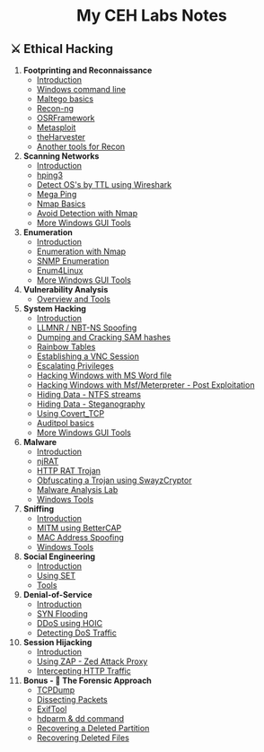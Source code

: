 # <p align="center">My CEH Labs Notes
</p>

## ⚔️ Ethical Hacking
1. **Footprinting and Reconnaissance**
    * [Introduction](https://github.com/igallar98/Ethical-Hacking-Labs/blob/master/1-Footprinting-and-Reconnaissance/0-What-is-Footprinting.md)
    * [Windows command line](https://github.com/igallar98/Ethical-Hacking-Labs/blob/master/1-Footprinting-and-Reconnaissance/1-Windows-CommandLine.md)
    * [Maltego basics](https://github.com/igallar98/Ethical-Hacking-Labs/blob/master/1-Footprinting-and-Reconnaissance/2-Maltego-Basics.md)
    * [Recon-ng](https://github.com/igallar98/Ethical-Hacking-Labs/blob/master/1-Footprinting-and-Reconnaissance/3-Recon-ng.md)
    * [OSRFramework](https://github.com/igallar98/Ethical-Hacking-Labs/blob/master/1-Footprinting-and-Reconnaissance/4-OSRFramework.md)
    * [Metasploit](https://github.com/igallar98/Ethical-Hacking-Labs/blob/master/1-Footprinting-and-Reconnaissance/5-Metasploit-Basics.md)
    * [theHarvester](https://github.com/igallar98/Ethical-Hacking-Labs/blob/master/1-Footprinting-and-Reconnaissance/6-theHarvester.md)
    * [Another tools for Recon](https://github.com/igallar98/Ethical-Hacking-Labs/blob/master/1-Footprinting-and-Reconnaissance/7-Other-Tools.md)
2. **Scanning Networks**
    * [Introduction](https://github.com/igallar98/Ethical-Hacking-Labs/blob/master/2-Scanning-Networks/0-Scanning-a-Target-Network.md)
    * [hping3](https://github.com/igallar98/Ethical-Hacking-Labs/blob/master/2-Scanning-Networks/1-hping3.md)
    * [Detect OS's by TTL using Wireshark](https://github.com/igallar98/Ethical-Hacking-Labs/blob/master/2-Scanning-Networks/2-TTL.md)
    * [Mega Ping](https://github.com/igallar98/Ethical-Hacking-Labs/blob/master/2-Scanning-Networks/3-MegaPing.md)
    * [Nmap Basics](https://github.com/igallar98/Ethical-Hacking-Labs/blob/master/2-Scanning-Networks/4-Nmap.md)
    * [Avoid Detection with Nmap](https://github.com/igallar98/Ethical-Hacking-Labs/blob/master/2-Scanning-Networks/5-NmapDecoyIP.md)
    * [More Windows GUI Tools](https://github.com/igallar98/Ethical-Hacking-Labs/blob/master/2-Scanning-Networks/6-WindowsTools.md)
3. **Enumeration**
    * [Introduction](https://github.com/igallar98/Ethical-Hacking-Labs/blob/master/3-Enumeration/0-Introduction.md)
    * [Enumeration with Nmap](https://github.com/igallar98/Ethical-Hacking-Labs/blob/master/3-Enumeration/1-Enumerating-with-Nmap.md)
    * [SNMP Enumeration](https://github.com/igallar98/Ethical-Hacking-Labs/blob/master/3-Enumeration/2-SNMP-Enumeration.md)
    * [Enum4Linux](https://github.com/igallar98/Ethical-Hacking-Labs/blob/master/3-Enumeration/3-Enum4linux-Win-and-Samba-Enumeration.md)
    * [More Windows GUI Tools](https://github.com/igallar98/Ethical-Hacking-Labs/blob/master/3-Enumeration/4-Windows-EnumerationTools.md)
4. **Vulnerability Analysis**
    * [Overview and Tools](https://github.com/igallar98/Ethical-Hacking-Labs/blob/master/4-Vulnerability-Analysis/Overview-and-Tools.md) 
5. **System Hacking**
    * [Introduction](https://github.com/igallar98/Ethical-Hacking-Labs/blob/master/5-System-Hacking/0-Introduction.md)
    * [LLMNR / NBT-NS Spoofing](https://github.com/igallar98/Ethical-Hacking-Labs/blob/master/5-System-Hacking/1-LLMNR-NBT-NS.md)
    * [Dumping and Cracking SAM hashes](https://github.com/igallar98/Ethical-Hacking-Labs/blob/master/5-System-Hacking/2-SAM-Hashes.md)
    * [Rainbow Tables](https://github.com/igallar98/Ethical-Hacking-Labs/blob/master/5-System-Hacking/3-Rainbow-tables.md)
    * [Establishing a VNC Session](https://github.com/igallar98/Ethical-Hacking-Labs/blob/master/5-System-Hacking/4-VNC-Session.md)
    * [Escalating Privileges](https://github.com/igallar98/Ethical-Hacking-Labs/blob/master/5-System-Hacking/5-Escalating-Privileges.md)
    * [Hacking Windows with MS Word file](https://github.com/igallar98/Ethical-Hacking-Labs/blob/master/5-System-Hacking/6-Hacking-Windows-with-Doc-file.md)
    * [Hacking Windows with Msf/Meterpreter - Post Exploitation](https://github.com/igallar98/Ethical-Hacking-Labs/blob/master/5-System-Hacking/7-Hacking-Windows-with-Metasploit-PostExploitation.md)
    * [Hiding Data - NTFS streams](https://github.com/igallar98/Ethical-Hacking-Labs/blob/master/5-System-Hacking/8-NTFS-Streams.md)
    * [Hiding Data - Steganography](https://github.com/igallar98/Ethical-Hacking-Labs/blob/master/5-System-Hacking/9-Steganography.md)
    * [Using Covert_TCP](https://github.com/igallar98/Ethical-Hacking-Labs/blob/master/5-System-Hacking/10-Covert_TCP.md)
    * [Auditpol basics](https://github.com/igallar98/Ethical-Hacking-Labs/blob/master/5-System-Hacking/11-Auditpol.md)
    * [More Windows GUI Tools](https://github.com/igallar98/Ethical-Hacking-Labs/blob/master/5-System-Hacking/12-WindowsTools.md)
6. **Malware** 
    * [Introduction](https://github.com/igallar98/Ethical-Hacking-Labs/blob/master/6-Malware/0-Introduction.md)
    * [njRAT](https://github.com/igallar98/Ethical-Hacking-Labs/blob/master/6-Malware/1-Using-njRAT.md)
    * [HTTP RAT Trojan](https://github.com/igallar98/Ethical-Hacking-Labs/blob/master/6-Malware/2-HTTP-Trojan.md)
    * [Obfuscating a Trojan using SwayzCryptor](https://github.com/igallar98/Ethical-Hacking-Labs/blob/master/6-Malware/3-Obfuscating-Trojan-SwayzCryptor.md)
    * [Malware Analysis Lab](https://github.com/igallar98/Ethical-Hacking-Labs/blob/master/6-Malware/4-Malware-Analysis-Lab.md)
    * [Windows Tools](https://github.com/igallar98/Ethical-Hacking-Labs/blob/master/6-Malware/5-Windows-Tools.md)
7. **Sniffing**
    * [Introduction](https://github.com/igallar98/Ethical-Hacking-Labs/blob/master/7-Sniffing/0-Introduction.md)
    * [MITM using BetterCAP](https://github.com/igallar98/Ethical-Hacking-Labs/blob/master/7-Sniffing/1-MITM-with-Bettercap.md)
    * [MAC Address Spoofing](https://github.com/igallar98/Ethical-Hacking-Labs/blob/master/7-Sniffing/2-Spoofing-MAC-address.md)
    * [Windows Tools](https://github.com/igallar98/Ethical-Hacking-Labs/blob/master/7-Sniffing/x-Windows-Tools.md)
8. **Social Engineering**
    * [Introduction](https://github.com/igallar98/Ethical-Hacking-Labs/blob/master/8-Social-Engineering/0-Introduction.md)
    * [Using SET](https://github.com/igallar98/Ethical-Hacking-Labs/blob/master/8-Social-Engineering/1-Using-SET.md)
    * [Tools](https://github.com/igallar98/Ethical-Hacking-Labs/blob/master/8-Social-Engineering/X-Tools.md)
9. **Denial-of-Service**
    * [Introduction](https://github.com/igallar98/Ethical-Hacking-Labs/blob/master/9-Denial-of-Service/0-Introduction.md)
    * [SYN Flooding](https://github.com/igallar98/Ethical-Hacking-Labs/blob/master/9-Denial-of-Service/1-SYN-Flooding.md)
    * [DDoS using HOIC](https://github.com/igallar98/Ethical-Hacking-Labs/blob/master/9-Denial-of-Service/2-DDoS-using-HOIC.md)
    * [Detecting DoS Traffic](https://github.com/igallar98/Ethical-Hacking-Labs/blob/master/9-Denial-of-Service/3-Detecting-DoS-Traffic.md)
10. **Session Hijacking**
    * [Introduction](https://github.com/igallar98/Ethical-Hacking-Labs/blob/master/10-Session-Hijacking/0-Introduction.md)
    * [Using ZAP - Zed Attack Proxy](https://github.com/igallar98/Ethical-Hacking-Labs/blob/master/10-Session-Hijacking/1-Using-ZAP.md)
    * [Intercepting HTTP Traffic](https://github.com/igallar98/Ethical-Hacking-Labs/blob/master/10-Session-Hijacking/2-Intercepting-HTTP-Traffic.md)
11. **Bonus - 🔬 The Forensic Approach**
    * [TCPDump](https://github.com/igallar98/Ethical-Hacking-Labs/blob/master/11-Bonus/TCPDump-Tutorial.md)
    * [Dissecting Packets](https://github.com/igallar98/Ethical-Hacking-Labs/blob/master/11-Bonus/Dissecting-packets.md)
    * [ExifTool](https://github.com/igallar98/Ethical-Hacking-Labs/blob/master/11-Bonus/ExifTool-Tutorial.md)
    * [hdparm & dd command](https://github.com/igallar98/Ethical-Hacking-Labs/blob/master/11-Bonus/Using-hdparm-and-dd-command.md)
    * [Recovering a Deleted Partition](https://github.com/igallar98/Ethical-Hacking-Labs/blob/master/11-Bonus/Recovering-Deleted-Partition.md)
    * [Recovering Deleted Files](https://github.com/igallar98/Ethical-Hacking-Labs/blob/master/11-Bonus/Recovering-Deleted-Files.md)
